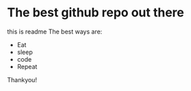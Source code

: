# The best github repo out there
this is readme
The best ways are:
- Eat
- sleep
- code
- Repeat

Thankyou!